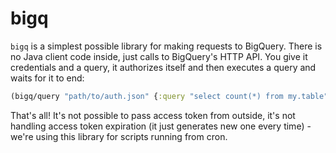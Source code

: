 # bigq

`bigq` is a simplest possible library for making requests to BigQuery. There is
no Java client code inside, just calls to BigQuery's HTTP API. You give it
credentials and a query, it authorizes itself and then executes a query and
waits for it to end:

```clj
(bigq/query "path/to/auth.json" {:query "select count(*) from my.table"})
```

That's all! It's not possible to pass access token from outside, it's not
handling access token expiration (it just generates new one every time) - we're
using this library for scripts running from cron.
